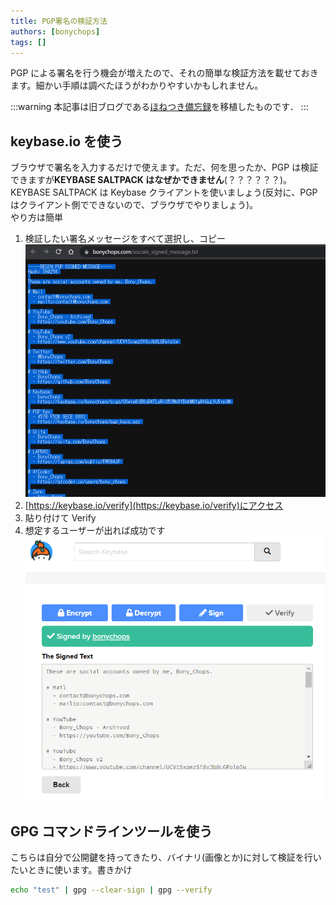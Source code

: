 ```yaml
---
title: PGP署名の検証方法
authors: [bonychops]
tags: []
---
```


PGP による署名を行う機会が増えたので、それの簡単な検証方法を載せておきます。細かい手順は調べたほうがわかりやすいかもしれません。

<!--truncate-->

:::warning
本記事は旧ブログである[ほねつき備忘録](https://bonychops.hatenablog.jp)を移植したものです．
:::

## keybase.io を使う

ブラウザで署名を入力するだけで使えます。ただ、何を思ったか、PGP は検証できますが**KEYBASE SALTPACK はなぜかできません**(？？？？？？)。  
KEYBASE SALTPACK は Keybase クライアントを使いましょう(反対に、PGP はクライアント側でできないので、ブラウザでやりましょう)。  
やり方は簡単

1. 検証したい署名メッセージをすべて選択し、コピー![](20220517230454.png)
1. [https://keybase.io/verify](https://keybase.io/verify)にアクセス
1. 貼り付けて Verify
1. 想定するユーザーが出れば成功です![](20220517230656.png)

## GPG コマンドラインツールを使う

こちらは自分で公開鍵を持ってきたり、バイナリ(画像とか)に対して検証を行いたいときに使います。書きかけ

```sh
echo "test" | gpg --clear-sign | gpg --verify
```
